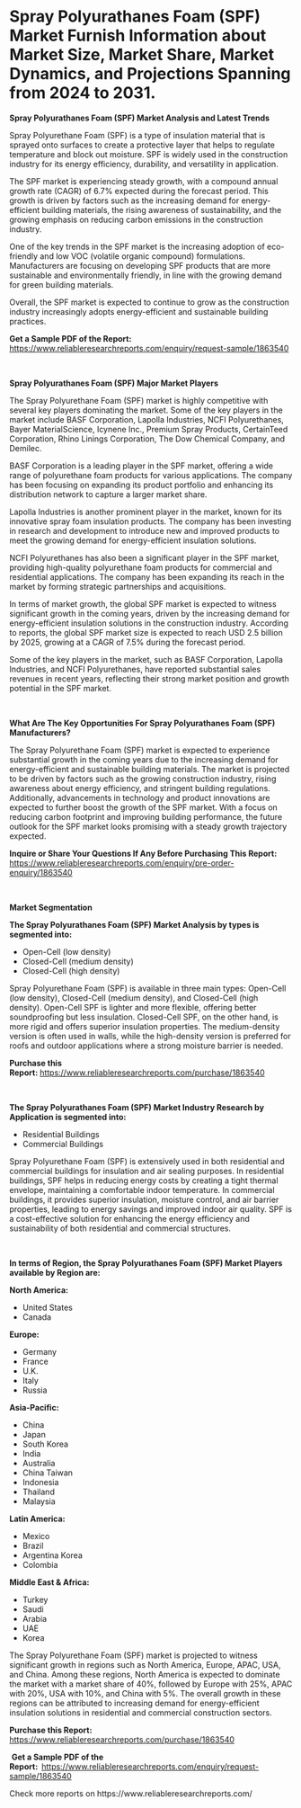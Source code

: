 <p><h1>Spray Polyurathanes Foam (SPF) Market Furnish Information about Market Size, Market Share, Market Dynamics, and Projections Spanning from 2024 to 2031.</h1></p><p><strong>Spray Polyurathanes Foam (SPF) Market Analysis and Latest Trends</strong></p>
<p><p>Spray Polyurethane Foam (SPF) is a type of insulation material that is sprayed onto surfaces to create a protective layer that helps to regulate temperature and block out moisture. SPF is widely used in the construction industry for its energy efficiency, durability, and versatility in application.</p><p>The SPF market is experiencing steady growth, with a compound annual growth rate (CAGR) of 6.7% expected during the forecast period. This growth is driven by factors such as the increasing demand for energy-efficient building materials, the rising awareness of sustainability, and the growing emphasis on reducing carbon emissions in the construction industry.</p><p>One of the key trends in the SPF market is the increasing adoption of eco-friendly and low VOC (volatile organic compound) formulations. Manufacturers are focusing on developing SPF products that are more sustainable and environmentally friendly, in line with the growing demand for green building materials.</p><p>Overall, the SPF market is expected to continue to grow as the construction industry increasingly adopts energy-efficient and sustainable building practices.</p></p>
<p><strong>Get a Sample PDF of the Report:&nbsp;</strong> <a href="https://www.reliableresearchreports.com/enquiry/request-sample/1863540">https://www.reliableresearchreports.com/enquiry/request-sample/1863540</a></p>
<p>&nbsp;</p>
<p><strong>Spray Polyurathanes Foam (SPF) Major Market Players</strong></p>
<p><p>The Spray Polyurethane Foam (SPF) market is highly competitive with several key players dominating the market. Some of the key players in the market include BASF Corporation, Lapolla Industries, NCFI Polyurethanes, Bayer MaterialScience, Icynene Inc., Premium Spray Products, CertainTeed Corporation, Rhino Linings Corporation, The Dow Chemical Company, and Demilec.</p><p>BASF Corporation is a leading player in the SPF market, offering a wide range of polyurethane foam products for various applications. The company has been focusing on expanding its product portfolio and enhancing its distribution network to capture a larger market share. </p><p>Lapolla Industries is another prominent player in the market, known for its innovative spray foam insulation products. The company has been investing in research and development to introduce new and improved products to meet the growing demand for energy-efficient insulation solutions.</p><p>NCFI Polyurethanes has also been a significant player in the SPF market, providing high-quality polyurethane foam products for commercial and residential applications. The company has been expanding its reach in the market by forming strategic partnerships and acquisitions.</p><p>In terms of market growth, the global SPF market is expected to witness significant growth in the coming years, driven by the increasing demand for energy-efficient insulation solutions in the construction industry. According to reports, the global SPF market size is expected to reach USD 2.5 billion by 2025, growing at a CAGR of 7.5% during the forecast period.</p><p>Some of the key players in the market, such as BASF Corporation, Lapolla Industries, and NCFI Polyurethanes, have reported substantial sales revenues in recent years, reflecting their strong market position and growth potential in the SPF market.</p></p>
<p>&nbsp;</p>
<p><strong>What Are The Key Opportunities For Spray Polyurathanes Foam (SPF) Manufacturers?</strong></p>
<p><p>The Spray Polyurethane Foam (SPF) market is expected to experience substantial growth in the coming years due to the increasing demand for energy-efficient and sustainable building materials. The market is projected to be driven by factors such as the growing construction industry, rising awareness about energy efficiency, and stringent building regulations. Additionally, advancements in technology and product innovations are expected to further boost the growth of the SPF market. With a focus on reducing carbon footprint and improving building performance, the future outlook for the SPF market looks promising with a steady growth trajectory expected.</p></p>
<p><strong>Inquire or Share Your Questions If Any Before Purchasing This Report:</strong> <a href="https://www.reliableresearchreports.com/enquiry/pre-order-enquiry/1863540">https://www.reliableresearchreports.com/enquiry/pre-order-enquiry/1863540</a></p>
<p>&nbsp;</p>
<p><strong>Market Segmentation</strong></p>
<p><strong>The Spray Polyurathanes Foam (SPF) Market Analysis by types is segmented into:</strong></p>
<p><ul><li>Open-Cell (low density)</li><li>Closed-Cell (medium density)</li><li>Closed-Cell (high density)</li></ul></p>
<p><p>Spray Polyurethane Foam (SPF) is available in three main types: Open-Cell (low density), Closed-Cell (medium density), and Closed-Cell (high density). Open-Cell SPF is lighter and more flexible, offering better soundproofing but less insulation. Closed-Cell SPF, on the other hand, is more rigid and offers superior insulation properties. The medium-density version is often used in walls, while the high-density version is preferred for roofs and outdoor applications where a strong moisture barrier is needed.</p></p>
<p><strong>Purchase this Report:&nbsp;</strong><a href="https://www.reliableresearchreports.com/purchase/1863540">https://www.reliableresearchreports.com/purchase/1863540</a></p>
<p>&nbsp;</p>
<p><strong>The Spray Polyurathanes Foam (SPF) Market Industry Research by Application is segmented into:</strong></p>
<p><ul><li>Residential Buildings</li><li>Commercial Buildings</li></ul></p>
<p><p>Spray Polyurethane Foam (SPF) is extensively used in both residential and commercial buildings for insulation and air sealing purposes. In residential buildings, SPF helps in reducing energy costs by creating a tight thermal envelope, maintaining a comfortable indoor temperature. In commercial buildings, it provides superior insulation, moisture control, and air barrier properties, leading to energy savings and improved indoor air quality. SPF is a cost-effective solution for enhancing the energy efficiency and sustainability of both residential and commercial structures.</p></p>
<p>&nbsp;</p>
<p><strong>In terms of Region, the Spray Polyurathanes Foam (SPF) Market Players available by Region are:</strong></p>
<p>
    <p> <strong> North America: </strong>
        <ul>
            <li>United States</li>
            <li>Canada</li>
        </ul>
        </p> 
    <p> <strong> Europe: </strong>
        <ul>
            <li>Germany</li>
            <li>France</li>
            <li>U.K.</li>
            <li>Italy</li>
            <li>Russia</li>
        </ul>
        </p> 
    <p> <strong> Asia-Pacific: </strong>
        <ul>
            <li>China</li>
            <li>Japan</li>
            <li>South Korea</li>
            <li>India</li>
            <li>Australia</li>
            <li>China Taiwan</li>
            <li>Indonesia</li>
            <li>Thailand</li>
            <li>Malaysia</li>
        </ul>
        </p> 
    <p> <strong> Latin America: </strong>
        <ul>
            <li>Mexico</li>
            <li>Brazil</li>
            <li>Argentina Korea</li>
            <li>Colombia</li>
        </ul>
        </p> 
    <p> <strong> Middle East & Africa: </strong>
        <ul>
            <li>Turkey</li>
            <li>Saudi</li>
            <li>Arabia</li>
            <li>UAE</li>
            <li>Korea</li>
        </ul>
    </p>
    </p>
<p><p>The Spray Polyurethane Foam (SPF) market is projected to witness significant growth in regions such as North America, Europe, APAC, USA, and China. Among these regions, North America is expected to dominate the market with a market share of 40%, followed by Europe with 25%, APAC with 20%, USA with 10%, and China with 5%. The overall growth in these regions can be attributed to increasing demand for energy-efficient insulation solutions in residential and commercial construction sectors.</p></p>
<p><strong>Purchase this Report: </strong><a href="https://www.reliableresearchreports.com/purchase/1863540">https://www.reliableresearchreports.com/purchase/1863540</a></p>
<p>&nbsp;<strong>Get a Sample PDF of the Report:&nbsp;&nbsp;</strong><a href="https://www.reliableresearchreports.com/enquiry/request-sample/1863540">https://www.reliableresearchreports.com/enquiry/request-sample/1863540</a></p>
<p><strong></strong></p>
<p>Check more reports on https://www.reliableresearchreports.com/</p>